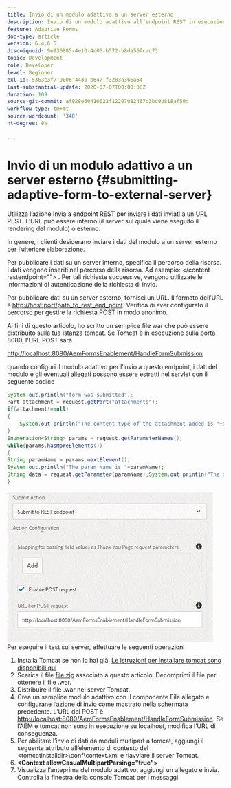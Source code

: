 ```yaml
---
title: Invio di un modulo adattivo a un server esterno
description: Invio di un modulo adattivo all’endpoint REST in esecuzione su un server esterno
feature: Adaptive Forms
doc-type: article
version: 6.4,6.5
discoiquuid: 9e936885-4e10-4c05-b572-b8da56fcac73
topic: Development
role: Developer
level: Beginner
exl-id: 5363c3f7-9006-4430-b647-f3283a366a64
last-substantial-update: 2020-07-07T00:00:00Z
duration: 109
source-git-commit: af928e60410022f12207082467d3bd9b818af59d
workflow-type: tm+mt
source-wordcount: '340'
ht-degree: 0%

---
```


# Invio di un modulo adattivo a un server esterno {#submitting-adaptive-form-to-external-server}

Utilizza l’azione Invia a endpoint REST per inviare i dati inviati a un URL REST. L’URL può essere interno (il server sul quale viene eseguito il rendering del modulo) o esterno.

In genere, i clienti desiderano inviare i dati del modulo a un server esterno per l’ulteriore elaborazione.

Per pubblicare i dati su un server interno, specifica il percorso della risorsa. I dati vengono inseriti nel percorso della risorsa. Ad esempio: &lt;/content restendpoint=&quot;&quot;> . Per tali richieste successive, vengono utilizzate le informazioni di autenticazione della richiesta di invio.

Per pubblicare dati su un server esterno, fornisci un URL. Il formato dell’URL è <http://host:port/path_to_rest_end_point>. Verifica di aver configurato il percorso per gestire la richiesta POST in modo anonimo.

Ai fini di questo articolo, ho scritto un semplice file war che può essere distribuito sulla tua istanza tomcat. Se Tomcat è in esecuzione sulla porta 8080, l’URL POST sarà

<http://localhost:8080/AemFormsEnablement/HandleFormSubmission>

quando configuri il modulo adattivo per l’invio a questo endpoint, i dati del modulo e gli eventuali allegati possono essere estratti nel servlet con il seguente codice

```java
System.out.println("form was submitted");
Part attachment = request.getPart("attachments");
if(attachment!=null)
{
    System.out.println("The content type of the attachment added is "+attachment.getContentType());
}
Enumeration<String> params = request.getParameterNames();
while(params.hasMoreElements())
{
String paramName = params.nextElement();
System.out.println("The param Name is "+paramName);
String data = request.getParameter(paramName);System.out.println("The data  is "+data);
}
```

![formsubmit](assets/formsubmission.gif)
Per eseguire il test sul server, effettuare le seguenti operazioni

1. Installa Tomcat se non lo hai già. [Le istruzioni per installare tomcat sono disponibili qui](https://helpx.adobe.com/experience-manager/kt/forms/using/preparing-datasource-for-form-data-model-tutorial-use.html)
1. Scarica il file [file zip](assets/aemformsenablement.zip) associato a questo articolo. Decomprimi il file per ottenere il file .war.
1. Distribuire il file .war nel server Tomcat.
1. Crea un semplice modulo adattivo con il componente File allegato e configurane l’azione di invio come mostrato nella schermata precedente. L’URL del POST è <http://localhost:8080/AemFormsEnablement/HandleFormSubmission>. Se l’AEM e tomcat non sono in esecuzione su localhost, modifica l’URL di conseguenza.
1. Per abilitare l’invio di dati da moduli multipart a tomcat, aggiungi il seguente attributo all’elemento di contesto del &lt;tomcatinstalldir>\conf\context.xml e riavviare il server Tomcat.
1. **&lt;Context allowCasualMultipartParsing=&quot;true&quot;>**
1. Visualizza l’anteprima del modulo adattivo, aggiungi un allegato e invia. Controlla la finestra della console Tomcat per i messaggi.
